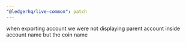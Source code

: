 ```yaml
---
"@ledgerhq/live-common": patch
---
```


when exporting account we were not displaying parent account inside account name but the coin name

